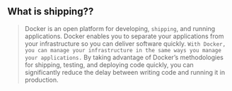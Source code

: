 
## What is shipping??

> Docker is an open platform for developing, `shipping`, and running applications. Docker enables you to separate your applications from your infrastructure so you can deliver software quickly. `With Docker, you can manage your infrastructure in the same ways you manage your applications.` By taking advantage of Docker’s methodologies for shipping, testing, and deploying code quickly, you can significantly reduce the delay between writing code and running it in production. 

